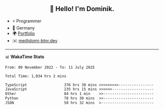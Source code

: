 <h2 align="center">👋 Hello! I'm Dominik.</h2>

- ⚡ Programmer
- 📍 Germany
- 🌍 [Portfolio](https://domi-btnr.dev)
- ✉️ [me@domi-btnr.dev](mailto://me@domi-btnr.dev)

---
📊 **WakaTime Stats**
<!--START_SECTION:waka-->

```txt
From: 09 November 2022 - To: 11 July 2025

Total Time: 1,034 hrs 2 mins

TypeScript                 376 hrs 30 mins >>>>>>>>>----------------   36.41 %
JavaScript                 235 hrs 15 mins >>>>>>-------------------   22.75 %
Other                      84 hrs 1 min    >>-----------------------   08.13 %
Python                     78 hrs 30 mins  >>-----------------------   07.59 %
JSON                       50 hrs 32 mins  >------------------------   04.89 %
```

<!--END_SECTION:waka-->
